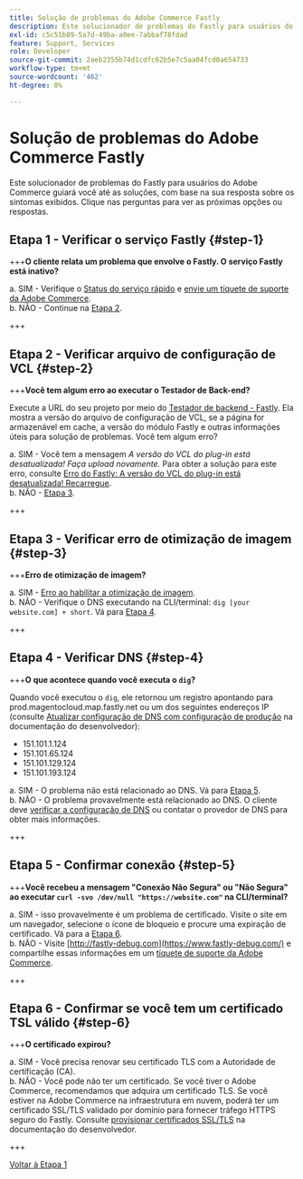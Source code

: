 ```yaml
---
title: Solução de problemas do Adobe Commerce Fastly
description: Este solucionador de problemas do Fastly para usuários do Adobe Commerce guiará você até as soluções, com base na sua resposta sobre os sintomas exibidos. Clique nas perguntas para ver as próximas opções ou respostas.
exl-id: c5c51b89-5a7d-49ba-a0ee-7abbaf78fdad
feature: Support, Services
role: Developer
source-git-commit: 2aeb2355b74d1cdfc62b5e7c5aa04fcd0a654733
workflow-type: tm+mt
source-wordcount: '462'
ht-degree: 0%

---
```


# Solução de problemas do Adobe Commerce Fastly

Este solucionador de problemas do Fastly para usuários do Adobe Commerce guiará você até as soluções, com base na sua resposta sobre os sintomas exibidos. Clique nas perguntas para ver as próximas opções ou respostas.

## Etapa 1 - Verificar o serviço Fastly {#step-1}

+++**O cliente relata um problema que envolve o Fastly. O serviço Fastly está inativo?**

a. SIM - Verifique o [Status do serviço rápido](https://status.fastly.com/) e [envie um tíquete de suporte da Adobe Commerce](/help/help-center-guide/help-center/magento-help-center-user-guide.md#submit-ticket).\
b. NÃO - Continue na [Etapa 2](#step-2).

+++

## Etapa 2 - Verificar arquivo de configuração de VCL {#step-2}

+++**Você tem algum erro ao executar o Testador de Back-end?**

Execute a URL do seu projeto por meio do [Testador de backend - Fastly](https://magento-tester.global.ssl.fastly.net/magento-tester/). Ela mostra a versão do arquivo de configuração de VCL, se a página for armazenável em cache, a versão do módulo Fastly e outras informações úteis para solução de problemas. Você tem algum erro?

a. SIM - Você tem a mensagem _A versão do VCL do plug-in está desatualizada! Faça upload novamente._ Para obter a solução para este erro, consulte [Erro do Fastly: A versão do VCL do plug-in está desatualizada! Recarregue &#x200B;](/help/troubleshooting/miscellaneous/fastly-error-plugin-vcl-version-is-outdated-please-re-upload.md).\
b. NÃO - [Etapa 3](#step-3).

+++

## Etapa 3 - Verificar erro de otimização de imagem {#step-3}

+++**Erro de otimização de imagem?**

a. SIM - [Erro ao habilitar a otimização de imagem](/help/troubleshooting/miscellaneous/error-enabling-image-optimization-in-magento-commerce.md).\
b. NÃO - Verifique o DNS executando na CLI/terminal: `dig [your website.com] + short`. Vá para [Etapa 4](#step-4).

+++

## Etapa 4 - Verificar DNS {#step-4}

+++**O que acontece quando você executa o `dig`?**

Quando você executou o `dig`, ele retornou um registro apontando para prod.magentocloud.map.fastly.net ou um dos seguintes endereços IP (consulte [Atualizar configuração de DNS com configuração de produção](https://experienceleague.adobe.com/pt-br/docs/commerce-cloud-service/user-guide/launch/checklist#update-dns-configuration-with-production-settings) na documentação do desenvolvedor):

* 151.101.1.124
* 151.101.65.124
* 151.101.129.124
* 151.101.193.124

a. SIM - O problema não está relacionado ao DNS. Vá para [Etapa 5](#step-5).\
b. NÃO - O problema provavelmente está relacionado ao DNS. O cliente deve [verificar a configuração de DNS](https://experienceleague.adobe.com/pt-br/docs/commerce-cloud-service/user-guide/launch/checklist#update-dns-configuration-with-production-settings) ou contatar o provedor de DNS para obter mais informações.

+++

## Etapa 5 - Confirmar conexão {#step-5}

+++**Você recebeu a mensagem &quot;Conexão Não Segura&quot; ou &quot;Não Segura&quot; ao executar `curl -svo /dev/null "https://website.com"` na CLI/terminal?**

a. SIM - isso provavelmente é um problema de certificado. Visite o site em um navegador, selecione o ícone de bloqueio e procure uma expiração de certificado. Vá para a [Etapa 6](#step-6).\
b. NÃO - Visite [http://fastly-debug.com](https://www.fastly-debug.com/) e compartilhe essas informações em um [tíquete de suporte da Adobe Commerce](/help/help-center-guide/help-center/magento-help-center-user-guide.md#submit-ticket).

+++

## Etapa 6 - Confirmar se você tem um certificado TSL válido {#step-6}

+++**O certificado expirou?**

a. SIM - Você precisa renovar seu certificado TLS com a Autoridade de certificação (CA).\
b. NÃO - Você pode não ter um certificado. Se você tiver o Adobe Commerce, recomendamos que adquira um certificado TLS. Se você estiver na Adobe Commerce na infraestrutura em nuvem, poderá ter um certificado SSL/TLS validado por domínio para fornecer tráfego HTTPS seguro do Fastly. Consulte [provisionar certificados SSL/TLS](https://experienceleague.adobe.com/pt-br/docs/commerce-cloud-service/user-guide/cdn/setup-fastly/fastly-configuration#provision-ssltls-certificates) na documentação do desenvolvedor.

+++

[Voltar à Etapa 1](#step-1)
